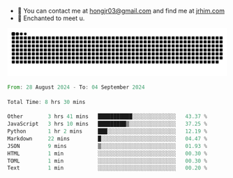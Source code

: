 - 📧 You can contact me at hongjr03@gmail.com and find me at [jrhim.com](https://jrhim.com/)
- 💜 Enchanted to meet u.

![snake_animation](https://raw.githubusercontent.com/hongjr03/hongjr03/output/github-contribution-grid-snake.svg)

<!--START_SECTION:waka-->

```rust
From: 28 August 2024 - To: 04 September 2024

Total Time: 8 hrs 30 mins

Other        3 hrs 41 mins   ███████████░░░░░░░░░░░░░░   43.37 %
JavaScript   3 hrs 10 mins   █████████▒░░░░░░░░░░░░░░░   37.25 %
Python       1 hr 2 mins     ███░░░░░░░░░░░░░░░░░░░░░░   12.19 %
Markdown     22 mins         █░░░░░░░░░░░░░░░░░░░░░░░░   04.47 %
JSON         9 mins          ▒░░░░░░░░░░░░░░░░░░░░░░░░   01.93 %
HTML         1 min           ░░░░░░░░░░░░░░░░░░░░░░░░░   00.30 %
TOML         1 min           ░░░░░░░░░░░░░░░░░░░░░░░░░   00.30 %
Text         1 min           ░░░░░░░░░░░░░░░░░░░░░░░░░   00.20 %
```

<!--END_SECTION:waka-->
